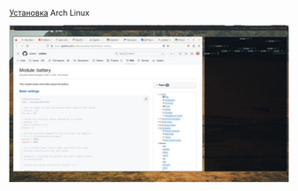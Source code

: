 [Установка](https://github.com/marginalex2001/linux_conf/blob/master/install_archlinux/intstall.md) Arch Linux


![Screenshot](screenshots/img.jpg?raw=true "Screenshot")
